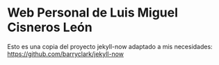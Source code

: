 # Web Personal de Luis Miguel Cisneros León

Esto es una copia del proyecto jekyll-now adaptado a mis necesidades:
https://github.com/barryclark/jekyll-now
